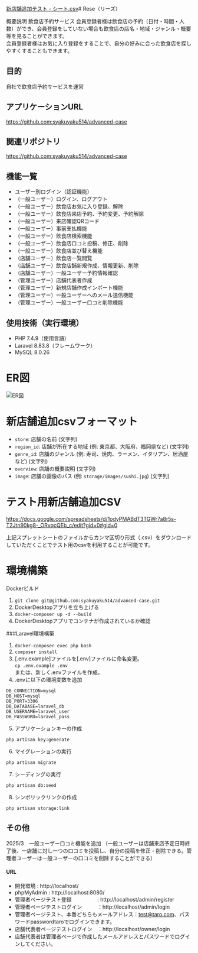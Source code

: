 [新店舗追加テスト - シート.csv](https://github.com/user-attachments/files/19722541/-.csv)# Rese（リーズ）

概要説明
飲食店予約サービス
会員登録者様は飲食店の予約（日付・時間・人数）ができ、会員登録をしていない場合も飲食店の店名・地域・ジャンル・概要等を見ることができます。<br>
会員登録者様はお気に入り登録をすることで、自分の好みに合った飲食店を探しやすくすることもできます。


## 目的
自社で飲食店予約サービスを運営

## アプリケーションURL
https://github.com:syakuyaku514/advanced-case

## 関連リポジトリ
https://github.com:syakuyaku514/advanced-case

## 機能一覧
* ユーザー別ログイン（認証機能）
* （一般ユーザー）ログイン、ログアウト
* （一般ユーザー）飲食店お気に入り登録、解除
* （一般ユーザー）飲食店来店予約、予約変更、予約解除
* （一般ユーザー）来店確認QRコード
* （一般ユーザー）事前支払機能
* （一般ユーザー）飲食店検索機能
* （一般ユーザー）飲食店口コミ投稿、修正、削除
* （一般ユーザー）飲食店並び替え機能
* （店舗ユーザー）飲食店一覧閲覧
* （店舗ユーザー）飲食店舗新規作成、情報更新、削除
* （店舗ユーザー）一般ユーザー予約情報確認
* （管理ユーザー）店舗代表者作成
* （管理ユーザー）新規店舗作成インポート機能
* （管理ユーザー）一般ユーザーへのメール送信機能
* （管理ユーザー）一般ユーザー口コミ削除機能


## 使用技術（実行環境）
* PHP 7.4.9（使用言語）
* Laravel 8.83.8（フレームワーク）
* MySQL 8.0.26


# ER図
![ER図](https://github.com/user-attachments/assets/ba807036-586d-4276-9240-6606e8c1416f)

# 新店舗追加csvフォーマット
- `store`: 店舗の名前 (文字列)
- `region_id`: 店舗が所在する地域 (例: 東京都、大阪府、福岡県など) (文字列)
- `genre_id`: 店舗のジャンル (例: 寿司、焼肉、ラーメン、イタリアン、居酒屋など) (文字列)
- `overview`: 店舗の概要説明 (文字列)
- `image`: 店舗の画像のパス (例: `storage/images/sushi.jpg`) (文字列)

# テスト用新店舗追加CSV
https://docs.google.com/spreadsheets/d/1odyPMABdT3TGWr7a8r5s-T2Jtn90kg8-_ORvqcQEb_c/edit?gid=0#gid=0

上記スプレットシートのファイルからカンマ区切り形式（.csv）をダウンロードしていただくことでテスト用のcsvを利用することが可能です。


# 環境構築
Dockerビルド
1. `git clone git@github.com:syakuyaku514/advanced-case.git`
2. DockerDesktopアプリを立ち上げる
3. `docker-composer up -d --build`
4. DockerDesktopアプリでコンテナが作成されているか確認

###Laravel環境構築
1. `docker-composer exec php bash`
2. `composer install`
3. [.env.example]ファイルを[.env]ファイルに命名変更。<br>`cp .env.example .env`<br>または、新しく.envファイルを作成。
4. .envに以下の環境変数を追加
```
DB_CONNECTION=mysql
DB_HOST=mysql
DB_PORT=3306
DB_DATABASE=laravel_db
DB_USERNAME=laravel_user
DB_PASSWORD=laravel_pass
```
5. アプリケーションキーの作成
```
php artisan key:generate
``` 
6. マイグレーションの実行
```
php artisan migrate
```
7. シーディングの実行 
```
php artisan db:seed
```
8. シンボリックリンクの作成 
```
php artisan storage:link
```


## その他
2025/3　一般ユーザー口コミ機能を追加
（一般ユーザーは店舗来店予定日時終了後、一店舗に対し一つの口コミを投稿し、自分の投稿を修正・削除できる。管理者ユーザーは一般ユーザーの口コミを削除することができる）

#### URL
* 開発環境    : http://localhost/
* phpMyAdmin  : http://localhost:8080/
* 管理者ページテスト登録　　　　　: http://localhost/admin/register
* 管理者ページテストログイン　　　：http://localhost/admin/login
* 管理者ページテスト、本番どちらもメールアドレス：test@taro.com、パスワードpasswordtaroでログインできます。
* 店舗代表者ページテストログイン　：http://localhost/owner/login
* 店舗代表者は管理者ページで作成したメールアドレスとパスワードでログインしてください。

